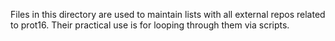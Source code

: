 Files in this directory are used to maintain lists with all external repos related to prot16. Their practical use is for looping through them via scripts.
